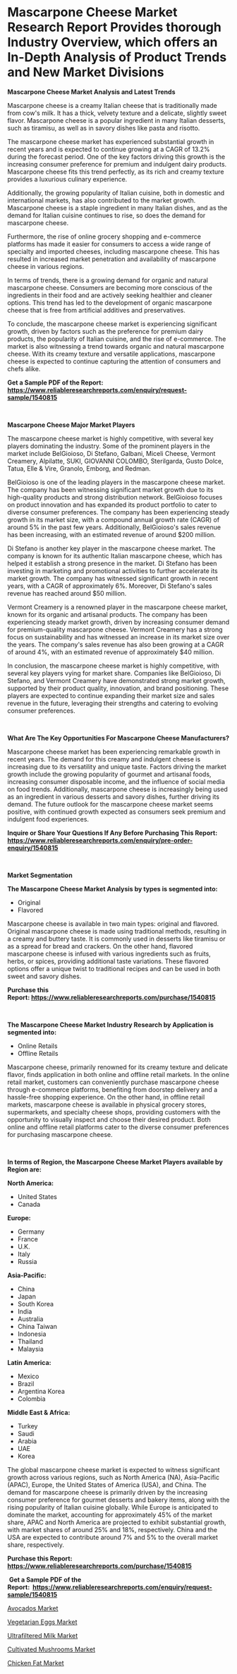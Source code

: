 <p><h1>Mascarpone Cheese Market Research Report Provides thorough Industry Overview, which offers an In-Depth Analysis of Product Trends and New Market Divisions</h1></p><p><strong>Mascarpone Cheese Market Analysis and Latest Trends</strong></p>
<p><p>Mascarpone cheese is a creamy Italian cheese that is traditionally made from cow's milk. It has a thick, velvety texture and a delicate, slightly sweet flavor. Mascarpone cheese is a popular ingredient in many Italian desserts, such as tiramisu, as well as in savory dishes like pasta and risotto.</p><p>The mascarpone cheese market has experienced substantial growth in recent years and is expected to continue growing at a CAGR of 13.2% during the forecast period. One of the key factors driving this growth is the increasing consumer preference for premium and indulgent dairy products. Mascarpone cheese fits this trend perfectly, as its rich and creamy texture provides a luxurious culinary experience.</p><p>Additionally, the growing popularity of Italian cuisine, both in domestic and international markets, has also contributed to the market growth. Mascarpone cheese is a staple ingredient in many Italian dishes, and as the demand for Italian cuisine continues to rise, so does the demand for mascarpone cheese.</p><p>Furthermore, the rise of online grocery shopping and e-commerce platforms has made it easier for consumers to access a wide range of specialty and imported cheeses, including mascarpone cheese. This has resulted in increased market penetration and availability of mascarpone cheese in various regions.</p><p>In terms of trends, there is a growing demand for organic and natural mascarpone cheese. Consumers are becoming more conscious of the ingredients in their food and are actively seeking healthier and cleaner options. This trend has led to the development of organic mascarpone cheese that is free from artificial additives and preservatives.</p><p>To conclude, the mascarpone cheese market is experiencing significant growth, driven by factors such as the preference for premium dairy products, the popularity of Italian cuisine, and the rise of e-commerce. The market is also witnessing a trend towards organic and natural mascarpone cheese. With its creamy texture and versatile applications, mascarpone cheese is expected to continue capturing the attention of consumers and chefs alike.</p></p>
<p><strong>Get a Sample PDF of the Report:&nbsp; <a href="https://www.reliableresearchreports.com/enquiry/request-sample/1540815">https://www.reliableresearchreports.com/enquiry/request-sample/1540815</a></strong></p>
<p>&nbsp;</p>
<p><strong>Mascarpone Cheese Major Market Players</strong></p>
<p><p>The mascarpone cheese market is highly competitive, with several key players dominating the industry. Some of the prominent players in the market include BelGioioso, Di Stefano, Galbani, Miceli Cheese, Vermont Creamery, Alpilatte, SUKI, GIOVANNI COLOMBO, Sterilgarda, Gusto Dolce, Tatua, Elle & Vire, Granolo, Emborg, and Redman.</p><p>BelGioioso is one of the leading players in the mascarpone cheese market. The company has been witnessing significant market growth due to its high-quality products and strong distribution network. BelGioioso focuses on product innovation and has expanded its product portfolio to cater to diverse consumer preferences. The company has been experiencing steady growth in its market size, with a compound annual growth rate (CAGR) of around 5% in the past few years. Additionally, BelGioioso's sales revenue has been increasing, with an estimated revenue of around $200 million.</p><p>Di Stefano is another key player in the mascarpone cheese market. The company is known for its authentic Italian mascarpone cheese, which has helped it establish a strong presence in the market. Di Stefano has been investing in marketing and promotional activities to further accelerate its market growth. The company has witnessed significant growth in recent years, with a CAGR of approximately 6%. Moreover, Di Stefano's sales revenue has reached around $50 million.</p><p>Vermont Creamery is a renowned player in the mascarpone cheese market, known for its organic and artisanal products. The company has been experiencing steady market growth, driven by increasing consumer demand for premium-quality mascarpone cheese. Vermont Creamery has a strong focus on sustainability and has witnessed an increase in its market size over the years. The company's sales revenue has also been growing at a CAGR of around 4%, with an estimated revenue of approximately $40 million.</p><p>In conclusion, the mascarpone cheese market is highly competitive, with several key players vying for market share. Companies like BelGioioso, Di Stefano, and Vermont Creamery have demonstrated strong market growth, supported by their product quality, innovation, and brand positioning. These players are expected to continue expanding their market size and sales revenue in the future, leveraging their strengths and catering to evolving consumer preferences.</p></p>
<p>&nbsp;</p>
<p><strong>What Are The Key Opportunities For Mascarpone Cheese Manufacturers?</strong></p>
<p><p>Mascarpone cheese market has been experiencing remarkable growth in recent years. The demand for this creamy and indulgent cheese is increasing due to its versatility and unique taste. Factors driving the market growth include the growing popularity of gourmet and artisanal foods, increasing consumer disposable income, and the influence of social media on food trends. Additionally, mascarpone cheese is increasingly being used as an ingredient in various desserts and savory dishes, further driving its demand. The future outlook for the mascarpone cheese market seems positive, with continued growth expected as consumers seek premium and indulgent food experiences.</p></p>
<p><strong>Inquire or Share Your Questions If Any Before Purchasing This Report: <a href="https://www.reliableresearchreports.com/enquiry/pre-order-enquiry/1540815">https://www.reliableresearchreports.com/enquiry/pre-order-enquiry/1540815</a></strong></p>
<p>&nbsp;</p>
<p><strong>Market Segmentation</strong></p>
<p><strong>The Mascarpone Cheese Market Analysis by types is segmented into:</strong></p>
<p><ul><li>Original</li><li>Flavored</li></ul></p>
<p><p>Mascarpone cheese is available in two main types: original and flavored. Original mascarpone cheese is made using traditional methods, resulting in a creamy and buttery taste. It is commonly used in desserts like tiramisu or as a spread for bread and crackers. On the other hand, flavored mascarpone cheese is infused with various ingredients such as fruits, herbs, or spices, providing additional taste variations. These flavored options offer a unique twist to traditional recipes and can be used in both sweet and savory dishes.</p></p>
<p><strong>Purchase this Report:&nbsp;<a href="https://www.reliableresearchreports.com/purchase/1540815">https://www.reliableresearchreports.com/purchase/1540815</a></strong></p>
<p>&nbsp;</p>
<p><strong>The Mascarpone Cheese Market Industry Research by Application is segmented into:</strong></p>
<p><ul><li>Online Retails</li><li>Offline Retails</li></ul></p>
<p><p>Mascarpone cheese, primarily renowned for its creamy texture and delicate flavor, finds application in both online and offline retail markets. In the online retail market, customers can conveniently purchase mascarpone cheese through e-commerce platforms, benefiting from doorstep delivery and a hassle-free shopping experience. On the other hand, in offline retail markets, mascarpone cheese is available in physical grocery stores, supermarkets, and specialty cheese shops, providing customers with the opportunity to visually inspect and choose their desired product. Both online and offline retail platforms cater to the diverse consumer preferences for purchasing mascarpone cheese.</p></p>
<p>&nbsp;</p>
<p><strong>In terms of Region, the Mascarpone Cheese Market Players available by Region are:</strong></p>
<p>
    <p> <strong> North America: </strong>
        <ul>
            <li>United States</li>
            <li>Canada</li>
        </ul>
        </p> 
    <p> <strong> Europe: </strong>
        <ul>
            <li>Germany</li>
            <li>France</li>
            <li>U.K.</li>
            <li>Italy</li>
            <li>Russia</li>
        </ul>
        </p> 
    <p> <strong> Asia-Pacific: </strong>
        <ul>
            <li>China</li>
            <li>Japan</li>
            <li>South Korea</li>
            <li>India</li>
            <li>Australia</li>
            <li>China Taiwan</li>
            <li>Indonesia</li>
            <li>Thailand</li>
            <li>Malaysia</li>
        </ul>
        </p> 
    <p> <strong> Latin America: </strong>
        <ul>
            <li>Mexico</li>
            <li>Brazil</li>
            <li>Argentina Korea</li>
            <li>Colombia</li>
        </ul>
        </p> 
    <p> <strong> Middle East & Africa: </strong>
        <ul>
            <li>Turkey</li>
            <li>Saudi</li>
            <li>Arabia</li>
            <li>UAE</li>
            <li>Korea</li>
        </ul>
    </p>
    </p>
<p><p>The global mascarpone cheese market is expected to witness significant growth across various regions, such as North America (NA), Asia-Pacific (APAC), Europe, the United States of America (USA), and China. The demand for mascarpone cheese is primarily driven by the increasing consumer preference for gourmet desserts and bakery items, along with the rising popularity of Italian cuisine globally. While Europe is anticipated to dominate the market, accounting for approximately 45% of the market share, APAC and North America are projected to exhibit substantial growth, with market shares of around 25% and 18%, respectively. China and the USA are expected to contribute around 7% and 5% to the overall market share, respectively.</p></p>
<p><strong>Purchase this Report: <a href="https://www.reliableresearchreports.com/purchase/1540815">https://www.reliableresearchreports.com/purchase/1540815</a></strong></p>
<p>&nbsp;<strong>Get a Sample PDF of the Report:&nbsp;&nbsp;<a href="https://www.reliableresearchreports.com/enquiry/request-sample/1540815">https://www.reliableresearchreports.com/enquiry/request-sample/1540815</a></strong></p>
<p><strong></strong></p>
<p><p><a href="https://github.com/sndrkn/Market-Research-Report-List-2/blob/main/avocados-market.md">Avocados Market</a></p><p><a href="https://github.com/jonneygiverf/Market-Research-Report-List-2/blob/main/vegetarian-eggs-market.md">Vegetarian Eggs Market</a></p><p><a href="https://github.com/amae102299/Market-Research-Report-List-2/blob/main/ultrafiltered-milk-market.md">Ultrafiltered Milk Market</a></p><p><a href="https://github.com/dziulagalemab/Market-Research-Report-List-2/blob/main/cultivated-mushrooms-market.md">Cultivated Mushrooms Market</a></p><p><a href="https://github.com/prosalinda88/Market-Research-Report-List-2/blob/main/chicken-fat-market.md">Chicken Fat Market</a></p></p>